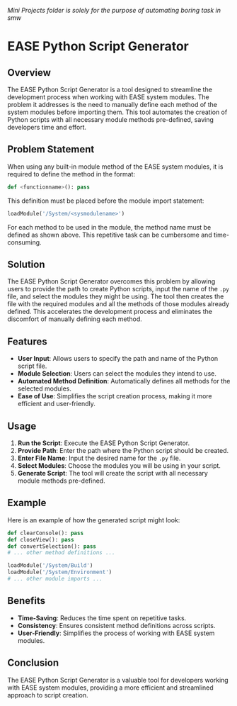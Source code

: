 *Mini Projects folder is solely for the purpose of automating boring task in smw*


# EASE Python Script Generator

## Overview

The EASE Python Script Generator is a tool designed to streamline the development process when working with EASE system modules. The problem it addresses is the need to manually define each method of the system modules before importing them. This tool automates the creation of Python scripts with all necessary module methods pre-defined, saving developers time and effort.

## Problem Statement

When using any built-in module method of the EASE system modules, it is required to define the method in the format:

```python
def <functionname>(): pass
```

This definition must be placed before the module import statement:

```python
loadModule('/System/<sysmodulename>')
```

For each method to be used in the module, the method name must be defined as shown above. This repetitive task can be cumbersome and time-consuming.

## Solution

The EASE Python Script Generator overcomes this problem by allowing users to provide the path to create Python scripts, input the name of the `.py` file, and select the modules they might be using. The tool then creates the file with the required modules and all the methods of those modules already defined. This accelerates the development process and eliminates the discomfort of manually defining each method.

## Features

- **User Input**: Allows users to specify the path and name of the Python script file.
- **Module Selection**: Users can select the modules they intend to use.
- **Automated Method Definition**: Automatically defines all methods for the selected modules.
- **Ease of Use**: Simplifies the script creation process, making it more efficient and user-friendly.

## Usage

1. **Run the Script**: Execute the EASE Python Script Generator.
2. **Provide Path**: Enter the path where the Python script should be created.
3. **Enter File Name**: Input the desired name for the `.py` file.
4. **Select Modules**: Choose the modules you will be using in your script.
5. **Generate Script**: The tool will create the script with all necessary module methods pre-defined.

## Example

Here is an example of how the generated script might look:

```python
def clearConsole(): pass
def closeView(): pass
def convertSelection(): pass
# ... other method definitions ...

loadModule('/System/Build')
loadModule('/System/Environment')
# ... other module imports ...
```

## Benefits

- **Time-Saving**: Reduces the time spent on repetitive tasks.
- **Consistency**: Ensures consistent method definitions across scripts.
- **User-Friendly**: Simplifies the process of working with EASE system modules.

## Conclusion

The EASE Python Script Generator is a valuable tool for developers working with EASE system modules, providing a more efficient and streamlined approach to script creation.
